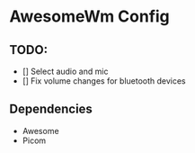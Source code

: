 # AwesomeWm Config

## TODO:
- [] Select audio and mic
- [] Fix volume changes for bluetooth devices

## Dependencies
- Awesome
- Picom
